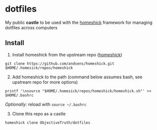 # dotfiles

My public **castle** to be used with the [homeshick](https://github.com/andsens/homeshick) framework for managing dotfiles across computers

## Install

1. Install homeshick from the upstream repo ([homeshick](https://github.com/andsens/homeshick))

  `git clone https://github.com/andsens/homeshick.git $HOME/.homesick/repos/homeshick`

2. Add homeshick to the path (command below assumes bash, see upstream repo for more options)

  `printf '\nsource "$HOME/.homesick/repos/homeshick/homeshick.sh"' >> $HOME/.bashrc`
  
  *Optionally*: reload with `source ~/.bashrc`
  
3. Clone this repo as a castle

  `homeshick clone ObjectiveTruth/dotfiles`
